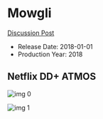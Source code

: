# Mowgli

[Discussion Post](https://www.avsforum.com/threads/bass-eq-for-filtered-movies.2995212/post-57251172)

* Release Date: 2018-01-01
* Production Year: 2018

## Netflix DD+ ATMOS

![img 0](https://i.imgur.com/8sjneof.jpg)

![img 1](https://i.imgur.com/izvcZSU.jpg)

